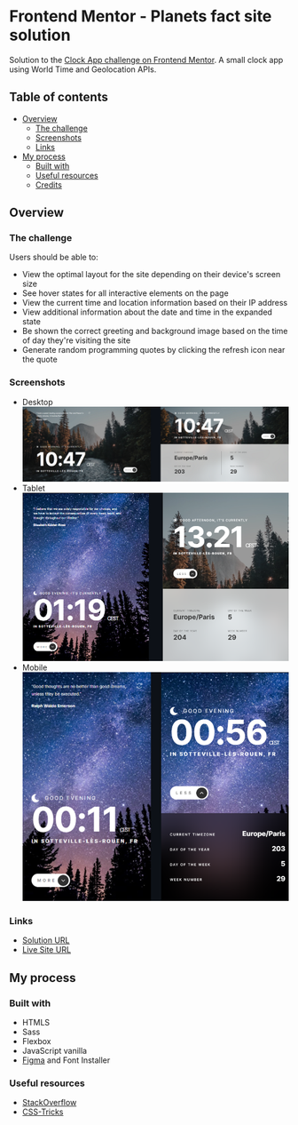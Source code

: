 # Frontend Mentor - Planets fact site solution

Solution to the [Clock App challenge on Frontend Mentor](https://www.frontendmentor.io/challenges/clock-app-LMFaxFwrM). A small clock app using World Time and Geolocation APIs. 

## Table of contents

- [Overview](#overview)
  - [The challenge](#the-challenge)
  - [Screenshots](#screenshot)
  - [Links](#links)
- [My process](#my-process)
  - [Built with](#built-with)
  - [Useful resources](#useful-resources)
  - [Credits](#credits)

## Overview

### The challenge

Users should be able to:

- View the optimal layout for the site depending on their device's screen size
- See hover states for all interactive elements on the page
- View the current time and location information based on their IP address
- View additional information about the date and time in the expanded state
- Be shown the correct greeting and background image based on the time of day they're visiting the site
- Generate random programming quotes by clicking the refresh icon near the quote

### Screenshots

- Desktop  
![](./desktop.png)  
- Tablet  
![](./tablet.png)  
- Mobile  
![](./mobile.png)

### Links

- [Solution URL]()  
- [Live Site URL]() 

## My process

### Built with

- HTMLS
- Sass
- Flexbox
- JavaScript vanilla
- [Figma](https://www.figma.com/) and Font Installer

### Useful resources

- [StackOverflow](https://stackoverflow.com/)
- [CSS-Tricks](https://css-tricks.com/)
